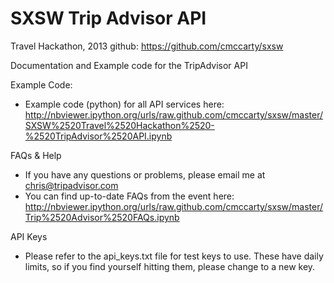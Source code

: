 SXSW Trip Advisor API
====
Travel Hackathon, 2013
github: https://github.com/cmccarty/sxsw

Documentation and Example code for the TripAdvisor API

Example Code:
- Example code (python) for all API services here: http://nbviewer.ipython.org/urls/raw.github.com/cmccarty/sxsw/master/SXSW%2520Travel%2520Hackathon%2520-%2520TripAdvisor%2520API.ipynb

FAQs & Help
- If you have any questions or problems, please email me at chris@tripadvisor.com
- You can find up-to-date FAQs from the event here: http://nbviewer.ipython.org/urls/raw.github.com/cmccarty/sxsw/master/Trip%2520Advisor%2520FAQs.ipynb

API Keys
- Please refer to the api_keys.txt file for test keys to use.  These have daily limits, so if you find yourself hitting them, please change to a new key.
